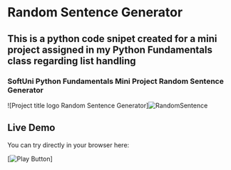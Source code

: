# Random Sentence Generator
## This is a python code snipet created for a mini project assigned in my Python Fundamentals class regarding list handling
### SoftUni Python Fundamentals Mini Project Random Sentence Generator



![Project title logo Random Sentence Generator]![RandomSentence](https://github.com/Kamend1/PY-fundamentals_random_sentence_generator_SoftUni_miniproject_kamen_dimitrov/assets/142220912/be4c1d34-cbf1-4e26-ad57-0712e2dd3b91)



## Live Demo
You can try directly in your browser here:

[![Play Button](https://replit.com/@kamendd/Random-Sentence-Generator-Mini-Project#main.py)]
